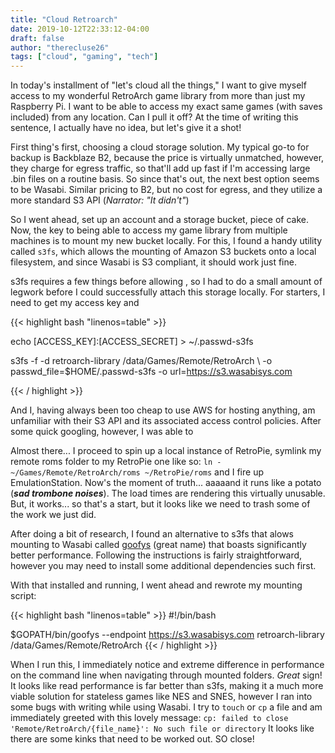 ```yaml
---
title: "Cloud Retroarch"
date: 2019-10-12T22:33:12-04:00
draft: false
author: "therecluse26"
tags: ["cloud", "gaming", "tech"]
---
```


In today's installment of "let's cloud all the things," I want to give myself access to my wonderful RetroArch game library from more than just my Raspberry Pi. I want to be able to access my exact same games (with saves included) from any location. Can I pull it off? At the time of writing this sentence, I actually have no idea, but let's give it a shot!

First thing's first, choosing a cloud storage solution. My typical go-to for backup is Backblaze B2, because the price is virtually unmatched, however, they charge for egress traffic, so that'll add up fast if I'm accessing large .bin files on a routine basis. So since that's out, the next best option seems to be Wasabi. Similar pricing to B2, but no cost for egress, and they utilize a more standard S3 API (*Narrator: "It didn't"*)

So I went ahead, set up an account and a storage bucket, piece of cake. Now, the key to being able to access my game library from multiple machines is to mount my new bucket locally. For this, I found a handy utility called `s3fs`, which allows the mounting of Amazon S3 buckets onto a local filesystem, and since Wasabi is S3 compliant, it should work just fine.

s3fs requires a few things before allowing , so I had to do a small amount of legwork before I could successfully attach this storage locally. For starters, I need to get my access key and 

{{< highlight bash "linenos=table" >}}

echo [ACCESS_KEY]:[ACCESS_SECRET] > ~/.passwd-s3fs

s3fs -f -d retroarch-library /data/Games/Remote/RetroArch 
\ -o passwd_file=$HOME/.passwd-s3fs -o url=https://s3.wasabisys.com

{{< / highlight >}}


And I, having always been too cheap to use AWS for hosting anything, am unfamiliar with their S3 API and its associated access control policies.  After some quick googling, however, I was able to 



Almost there... I proceed to spin up a local instance of RetroPie, symlink my remote roms folder to my RetroPie one like so: `ln - ~/Games/Remote/RetroArch/roms ~/RetroPie/roms` and I fire up EmulationStation. Now's the moment of truth... aaaaand it runs like a potato (***sad trombone noises***). The load times are rendering this virtually unusable. But, it works... so that's a start, but it looks like we need to trash some of the work we just did.

After doing a bit of research, I found an alternative to s3fs that alows mounting to Wasabi called [goofys](https://github.com/kahing/goofys) (great name) that boasts significantly better performance. Following the instructions is fairly straightforward, however you may need to install some additional dependencies such first.

With that installed and running, I went ahead and rewrote my mounting script: 

{{< highlight bash "linenos=table" >}}
#!/bin/bash

$GOPATH/bin/goofys --endpoint https://s3.wasabisys.com retroarch-library /data/Games/Remote/RetroArch
{{< / highlight >}}

When I run this, I immediately notice and extreme difference in performance on the command line when navigating through mounted folders. *Great* sign! It looks like read performance is far better than s3fs, making it a much more viable solution for stateless games like NES and SNES, however I ran into some bugs with writing while using Wasabi. I try to `touch` or `cp` a file and am immediately greeted with this lovely message: `cp: failed to close 'Remote/RetroArch/{file_name}': No such file or directory` It looks like there are some kinks that need to be worked out. SO close!